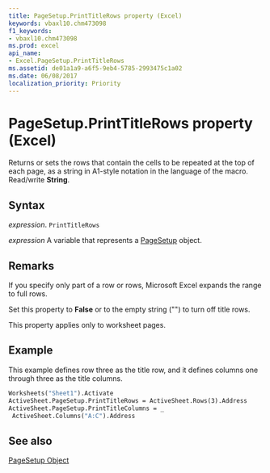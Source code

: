 ```yaml
---
title: PageSetup.PrintTitleRows property (Excel)
keywords: vbaxl10.chm473098
f1_keywords:
- vbaxl10.chm473098
ms.prod: excel
api_name:
- Excel.PageSetup.PrintTitleRows
ms.assetid: de01a1a9-a6f5-9eb4-5785-2993475c1a02
ms.date: 06/08/2017
localization_priority: Priority
---
```



# PageSetup.PrintTitleRows property (Excel)

Returns or sets the rows that contain the cells to be repeated at the top of each page, as a string in A1-style notation in the language of the macro. Read/write  **String**.


## Syntax

_expression_. `PrintTitleRows`

_expression_ A variable that represents a [PageSetup](Excel.PageSetup.md) object.


## Remarks

If you specify only part of a row or rows, Microsoft Excel expands the range to full rows.

Set this property to  **False** or to the empty string ("") to turn off title rows.

This property applies only to worksheet pages.


## Example

This example defines row three as the title row, and it defines columns one through three as the title columns.


```vb
Worksheets("Sheet1").Activate 
ActiveSheet.PageSetup.PrintTitleRows = ActiveSheet.Rows(3).Address 
ActiveSheet.PageSetup.PrintTitleColumns = _ 
 ActiveSheet.Columns("A:C").Address
```


## See also


[PageSetup Object](Excel.PageSetup.md)

